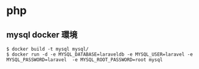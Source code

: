 # php
## mysql docker 環境
```
$ docker build -t mysql mysql/
$ docker run -d -e MYSQL_DATABASE=laraveldb -e MYSQL_USER=laravel -e MYSQL_PASSWORD=laravel  -e MYSQL_ROOT_PASSWORD=root mysql
```
